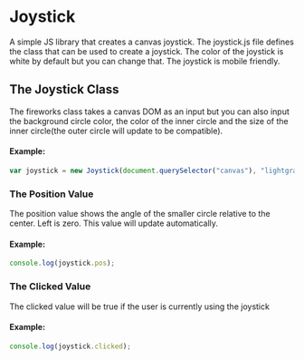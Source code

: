 # Joystick
A simple JS library that creates a canvas joystick. The joystick.js file defines the class that can be used to create a joystick. The color of the joystick is white by default but you can change that. The joystick is mobile friendly.
## The Joystick Class
The fireworks class takes a canvas DOM as an input but you can also input the background circle color, the color of the inner circle and the size of the inner circle(the outer circle will update to be compatible).
#### Example:
```javascript
var joystick = new Joystick(document.querySelector("canvas"), "lightgray", "gray", 10); // canvas dom, big circle color, smaller circle color, smaller circle size in pixels
```
### The Position Value
The position value shows the angle of the smaller circle relative to the center. Left is zero. This value will update automatically.
#### Example:
```javascript
console.log(joystick.pos);
```
### The Clicked Value
The clicked value will be true if the user is currently using the joystick
#### Example:
```javascript
console.log(joystick.clicked);
```